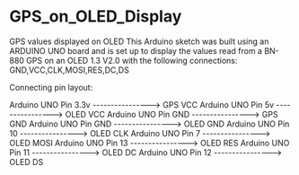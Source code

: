 # GPS_on_OLED_Display
GPS values displayed on OLED
This Arduino sketch was built using an ARDUINO UNO board and is set up to display the values read from a BN-880 GPS on an OLED 1.3 V2.0 with the following connections: GND,VCC,CLK,MOSI,RES,DC,DS

Connecting pin layout:

Arduino UNO Pin 3.3v ----------------> GPS VCC
Arduino UNO Pin 5v   ----------------> OLED VCC
Arduino UNO Pin GND  ----------------> GPS GND
Arduino UNO Pin GND  ----------------> OLED GND
Arduino UNO Pin 10   ----------------> OLED CLK
Arduino UNO Pin 7    ----------------> OLED MOSI
Arduino UNO Pin 13   ----------------> OLED RES 
Arduino UNO Pin 11   ----------------> OLED DC
Arduino UNO Pin 12   ----------------> OLED DS












